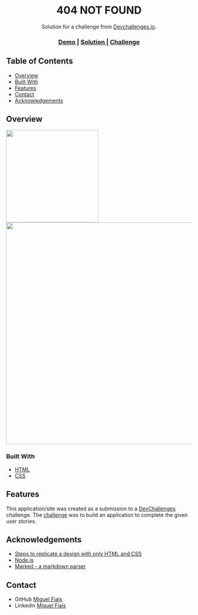 <h1 align="center">404 NOT FOUND</h1>

<div align="center">
   Solution for a challenge from  <a href="http://devchallenges.io" target="_blank">Devchallenges.io</a>.
</div>

<div align="center">
  <h3>
    <a href="https://https://miguelfiais.github.io/desafio-404-not-found-responsive-/">
      Demo
    </a>
    <span> | </span>
    <a href="https://https://devchallenges.io/solutions/0hGnvDU7MjWRJnuOcmHj">
      Solution
    </a>
    <span> | </span>
    <a href="https://devchallenges.io/challenges/wBunSb7FPrIepJZAg0sY">
      Challenge
    </a>
  </h3>
</div>

<!-- TABLE OF CONTENTS -->

## Table of Contents

- [Overview](#overview)
- [Built With](#built-with)
- [Features](#features)
- [Contact](#contact)
- [Acknowledgements](#acknowledgements)

<!-- OVERVIEW -->

## Overview

<div>
  <img width="250" src="https://user-images.githubusercontent.com/108070001/211954597-56655dab-fa12-486d-9f5e-86d767974781.png" />
  <img width="600" src="https://user-images.githubusercontent.com/108070001/211954386-e9436e4b-296f-4027-87c6-78490001622a.png" />
</div>

### Built With

<!-- This section should list any major frameworks that you built your project using. Here are a few examples.-->

- [HTML](https://developer.mozilla.org/en-US/docs/Web/HTML)
- [CSS](https://developer.mozilla.org/en-US/docs/Web/CSS)

## Features

<!-- List the features of your application or follow the template. Don't share the figma file here :) -->

This application/site was created as a submission to a [DevChallenges](https://devchallenges.io/challenges) challenge. The [challenge](https://devchallenges.io/challenges/wBunSb7FPrIepJZAg0sY) was to build an application to complete the given user stories.


## Acknowledgements

<!-- This section should list any articles or add-ons/plugins that helps you to complete the project. This is optional but it will help you in the future. For exmpale -->

- [Steps to replicate a design with only HTML and CSS](https://devchallenges-blogs.web.app/how-to-replicate-design/)
- [Node.js](https://nodejs.org/)
- [Marked - a markdown parser](https://github.com/chjj/marked)

## Contact

- GitHub [Miguel Fiais](https://github.com/miguelfiais/)
- Linkedin [Miguel Fiais](https://www.linkedin.com/in/miguel-fiais/)
